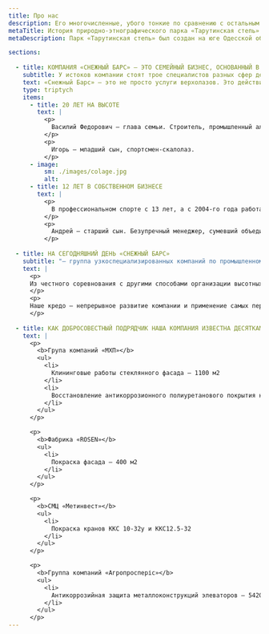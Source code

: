 ```yaml
---
title: Про нас
description: Его многочисленные, убого тонкие по сравнению с остальным телом 
metaTitle: История природно-этнографического парка «Тарутинская степь» 
metaDescription: Парк «Тарутинская степь» был создан на юге Одесской области общественными организациями с целью популяризации идеи охраны природы и возвращения диких животных на территории, где они когда-то обитали.

sections:
  
  - title: КОМПАНИЯ «СНЕЖНЫЙ БАРС» — ЭТО СЕМЕЙНЫЙ БИЗНЕС, ОСНОВАННЫЙ В 2009 ГОДУ
    subtitle: У истоков компании стоят трое специалистов разных сфер деятельности, объединенные одним семейным интересом — туризм и альпинизм.
    text: «Снежный Барс» — это не просто услуги верхолазов. Это действительно любимое дело учредителей и всей команды, построенное на фундаменте из профессионализма и доверия.
    type: triptych
    items:
      - title: 20 ЛЕТ НА ВЫСОТЕ
        text: |
          <p>
            Василий Федорович — глава семьи. Строитель, промышленный альпинист с 20 летним опытом работы, опытный практик, умеющий решать нестандартные задачи.
          </p>
          <p>
            Игорь — младший сын, спортсмен-скалолаз.
          </p>
      - image:
          sm: ./images/colage.jpg
          alt:
      - title: 12 ЛЕТ В СОБСТВЕННОМ БИЗНЕСЕ
        text: |
          <p>
            В профессиональном спорте с 13 лет, а с 2004-го года работает в сфере промышленного альпинизма.
          </p>
          <p>
            Андрей — старший сын. Безупречный менеджер, сумевший объединить опыт отца, энергию младшего брата и создать из захватывающего семейного хобби успешную и надежную компанию.
          </p>
  
  - title: НА СЕГОДНЯШНИЙ ДЕНЬ «СНЕЖНЫЙ БАРС»
    subtitle: "— группа узкоспециализированных компаний по промышленному альпинизму: различных по видам монтажных и строительных работ на высоте."
    text: |
      <p>
      Из честного соревнования с другими способами организации высотных работ, промышленный альпинизм не случайно выходит победителем. Его специфика и главные особенности определяют не только экономичность и выгодность, но и высокую скорость реализации проектов.
      </p>
      <p>
      Наше кредо – непрерывное развитие компании и применение самых передовых технологий в области промышленного альпинизма и ремонтно-строительных работ. Специалисты «Снежного Барса» регулярно повышают свою квалификацию не только как альпинисты, но и в сфере строительных технологий, изучая новейшие материалы и особенности работы с ними. Всё это гарантирует максимум безопасности и оперативности.
      </p>
  
  - title: КАК ДОБРОСОВЕСТНЫЙ ПОДРЯДЧИК НАША КОМПАНИЯ ИЗВЕСТНА ДЕСЯТКАМ КРУПНЫХ ПРЕДПРИЯТИЙ
    text: |
      <p>
        <b>Група компаний «МХП»</b>
        <ul>
          <li>
            Клининговые работы стеклянного фасада — 1100 м2
          </li>
          <li>
            Восстановление антикоррозионного полиуретанового покрытия несущих металлоконструкций – 1600 м2
          </li>
        </ul>
      </p>

      <p>
        <b>Фабрика «ROSEN»</b>
        <ul>
          <li>
            Покраска фасада — 400 м2
          </li>
        </ul>
      </p>

      <p>
        <b>СМЦ «Метинвест»</b>
        <ul>
          <li>
            Покраска кранов ККС 10-32у и ККС12.5-32
          </li>
        </ul>
      </p>

      <p>
        <b>Группа компаний «Агропросперіс»</b>
        <ul>
          <li>
            Антикоррозийная защита металлоконструкций элеваторов — 5420 м2
          </li>
        </ul>
      </p>
---
```




